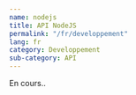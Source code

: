 ```yaml
---
name: nodejs
title: API NodeJS
permalink: "/fr/developpement"
lang: fr
category: Developpement
sub-category: API
---
```


En cours..